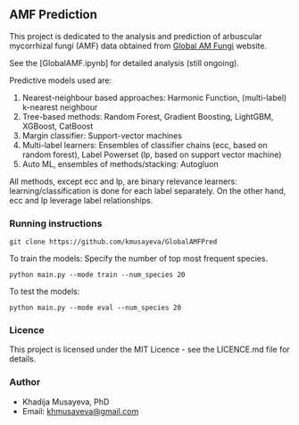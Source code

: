 ## AMF Prediction

This project is dedicated to the analysis and prediction of arbuscular mycorrhizal fungi (AMF) data obtained from [Global AM Fungi](https://globalamfungi.com/) website. 

See the [GlobalAMF.ipynb] for detailed analysis (still ongoing). 

Predictive models used are:

1. Nearest-neighbour based approaches: Harmonic Function, (multi-label) k-nearest neighbour
2. Tree-based methods: Random Forest, Gradient Boosting, LightGBM, XGBoost, CatBoost
3. Margin classifier: Support-vector machines
4. Multi-label learners: Ensembles of classifier chains (ecc, based on random forest), Label Powerset (lp, based on support vector machine)
5. Auto ML, ensembles of methods/stacking: Autogluon

All methods, except ecc and lp, are binary relevance learners: learning/classification is done for each label separately.
On the other hand, ecc and lp leverage label relationships.



### Running instructions
```
git clone https://github.com/kmusayeva/GlobalAMFPred
```

To train the models:
Specify the number of top most frequent species.
```
python main.py --mode train --num_species 20
```

To test the models:
```
python main.py --mode eval --num_species 20
```


### Licence
This project is licensed under the MIT Licence - see the LICENCE.md file for details.


### Author
* Khadija Musayeva, PhD 
* Email: [khmusayeva@gmail.com](khmusayeva@gmail.com)


